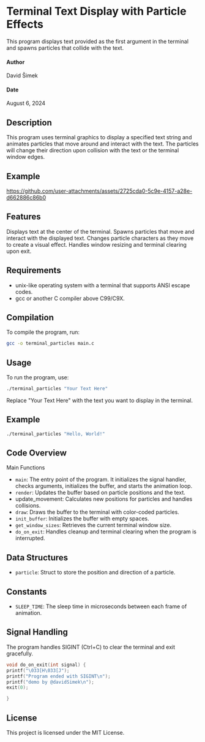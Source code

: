 # Terminal Text Display with Particle Effects

This program displays text provided as the first argument in the terminal and spawns particles that collide with the text.

#### Author
David Šimek

#### Date
August 6, 2024

## Description

This program uses terminal graphics to display a specified text string and animates particles that move around and interact with the text. The particles will change their direction upon collision with the text or the terminal window edges.

## Example
https://github.com/user-attachments/assets/2725cda0-5c9e-4157-a28e-d662886c86b0

## Features
Displays text at the center of the terminal.
Spawns particles that move and interact with the displayed text.
Changes particle characters as they move to create a visual effect.
Handles window resizing and terminal clearing upon exit.

## Requirements
- unix-like operating system with a terminal that supports ANSI escape codes.
- gcc or another C compiler above C99/C9X.

## Compilation
To compile the program, run:
```bash
gcc -o terminal_particles main.c
```
## Usage
To run the program, use:
```bash
./terminal_particles "Your Text Here"
```
Replace "Your Text Here" with the text you want to display in the terminal.
## Example
```bash
./terminal_particles "Hello, World!"
```
## Code Overview
Main Functions

- `main`: The entry point of the program. It initializes the signal handler, checks arguments, initializes the buffer, and starts the animation loop.
- `render`: Updates the buffer based on particle positions and the text.
- update_movement: Calculates new positions for particles and handles collisions.
- `draw`: Draws the buffer to the terminal with color-coded particles.
- `init_buffer`: Initializes the buffer with empty spaces.
- `get_window_sizes`: Retrieves the current terminal window size.
- `do_on_exit`: Handles cleanup and terminal clearing when the program is interrupted.

## Data Structures

- `particle`: Struct to store the position and direction of a particle.

## Constants

- `SLEEP_TIME`: The sleep time in microseconds between each frame of animation.

## Signal Handling

The program handles SIGINT (Ctrl+C) to clear the terminal and exit gracefully.
```c
void do_on_exit(int signal) {
printf("\033[H\033[J");
printf("Program ended with SIGINT\n");
printf("demo by @davidSimek\n");
exit(0);

}
```
## License
This project is licensed under the MIT License.
